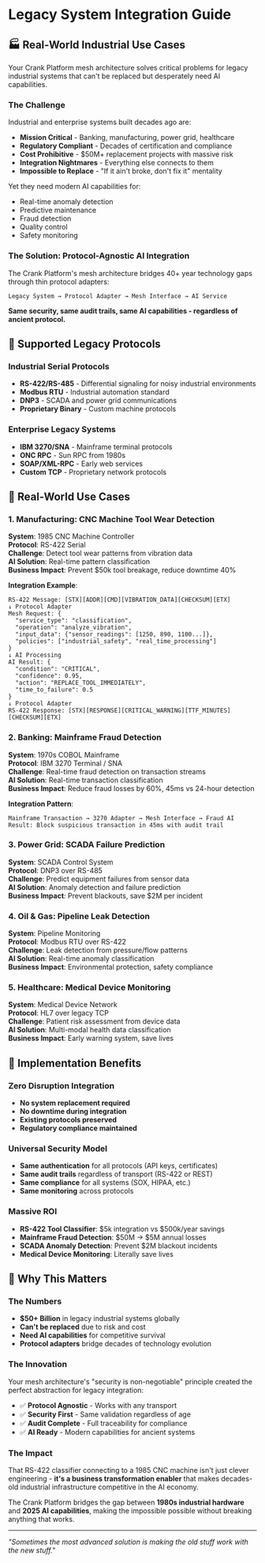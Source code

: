 # Legacy System Integration Guide

## 🏭 Real-World Industrial Use Cases

Your Crank Platform mesh architecture solves critical problems for legacy industrial systems that can't be replaced but desperately need AI capabilities.

### The Challenge

Industrial and enterprise systems built decades ago are:
- **Mission Critical** - Banking, manufacturing, power grid, healthcare
- **Regulatory Compliant** - Decades of certification and compliance
- **Cost Prohibitive** - $50M+ replacement projects with massive risk
- **Integration Nightmares** - Everything else connects to them
- **Impossible to Replace** - "If it ain't broke, don't fix it" mentality

Yet they need modern AI capabilities for:
- Real-time anomaly detection
- Predictive maintenance
- Fraud detection
- Quality control
- Safety monitoring

### The Solution: Protocol-Agnostic AI Integration

The Crank Platform's mesh architecture bridges 40+ year technology gaps through thin protocol adapters:

```
Legacy System → Protocol Adapter → Mesh Interface → AI Service
```

**Same security, same audit trails, same AI capabilities - regardless of ancient protocol.**

## 📡 Supported Legacy Protocols

### Industrial Serial Protocols
- **RS-422/RS-485** - Differential signaling for noisy industrial environments
- **Modbus RTU** - Industrial automation standard
- **DNP3** - SCADA and power grid communications
- **Proprietary Binary** - Custom machine protocols

### Enterprise Legacy Systems
- **IBM 3270/SNA** - Mainframe terminal protocols
- **ONC RPC** - Sun RPC from 1980s
- **SOAP/XML-RPC** - Early web services
- **Custom TCP** - Proprietary network protocols

## 🎯 Real-World Use Cases

### 1. Manufacturing: CNC Machine Tool Wear Detection
**System**: 1985 CNC Machine Controller  
**Protocol**: RS-422 Serial  
**Challenge**: Detect tool wear patterns from vibration data  
**AI Solution**: Real-time pattern classification  
**Business Impact**: Prevent $50k tool breakage, reduce downtime 40%

**Integration Example**:
```
RS-422 Message: [STX][ADDR][CMD][VIBRATION_DATA][CHECKSUM][ETX]
↓ Protocol Adapter
Mesh Request: {
  "service_type": "classification",
  "operation": "analyze_vibration", 
  "input_data": {"sensor_readings": [1250, 890, 1100...]},
  "policies": ["industrial_safety", "real_time_processing"]
}
↓ AI Processing
AI Result: {
  "condition": "CRITICAL",
  "confidence": 0.95,
  "action": "REPLACE_TOOL_IMMEDIATELY",
  "time_to_failure": 0.5
}
↓ Protocol Adapter  
RS-422 Response: [STX][RESPONSE][CRITICAL_WARNING][TTF_MINUTES][CHECKSUM][ETX]
```

### 2. Banking: Mainframe Fraud Detection
**System**: 1970s COBOL Mainframe  
**Protocol**: IBM 3270 Terminal / SNA  
**Challenge**: Real-time fraud detection on transaction streams  
**AI Solution**: Real-time transaction classification  
**Business Impact**: Reduce fraud losses by 60%, 45ms vs 24-hour detection

**Integration Pattern**:
```
Mainframe Transaction → 3270 Adapter → Mesh Interface → Fraud AI
Result: Block suspicious transaction in 45ms with audit trail
```

### 3. Power Grid: SCADA Failure Prediction
**System**: SCADA Control System  
**Protocol**: DNP3 over RS-485  
**Challenge**: Predict equipment failures from sensor data  
**AI Solution**: Anomaly detection and failure prediction  
**Business Impact**: Prevent blackouts, save $2M per incident

### 4. Oil & Gas: Pipeline Leak Detection
**System**: Pipeline Monitoring  
**Protocol**: Modbus RTU over RS-422  
**Challenge**: Leak detection from pressure/flow patterns  
**AI Solution**: Real-time anomaly classification  
**Business Impact**: Environmental protection, safety compliance

### 5. Healthcare: Medical Device Monitoring
**System**: Medical Device Network  
**Protocol**: HL7 over legacy TCP  
**Challenge**: Patient risk assessment from device data  
**AI Solution**: Multi-modal health data classification  
**Business Impact**: Early warning system, save lives

## 🔧 Implementation Benefits

### Zero Disruption Integration
- **No system replacement required**
- **No downtime during integration**
- **Existing protocols preserved**
- **Regulatory compliance maintained**

### Universal Security Model
- **Same authentication** for all protocols (API keys, certificates)
- **Same audit trails** regardless of transport (RS-422 or REST)
- **Same compliance** for all systems (SOX, HIPAA, etc.)
- **Same monitoring** across protocols

### Massive ROI
- **RS-422 Tool Classifier**: $5k integration vs $500k/year savings
- **Mainframe Fraud Detection**: $50M → $5M annual losses
- **SCADA Anomaly Detection**: Prevent $2M blackout incidents
- **Medical Device Monitoring**: Literally save lives

## 🚀 Why This Matters

### The Numbers
- **$50+ Billion** in legacy industrial systems globally
- **Can't be replaced** due to risk and cost
- **Need AI capabilities** for competitive survival
- **Protocol adapters** bridge decades of technology evolution

### The Innovation
Your mesh architecture's "security is non-negotiable" principle created the perfect abstraction for legacy integration:

- ✅ **Protocol Agnostic** - Works with any transport
- ✅ **Security First** - Same validation regardless of age
- ✅ **Audit Complete** - Full traceability for compliance
- ✅ **AI Ready** - Modern capabilities for ancient systems

### The Impact
That RS-422 classifier connecting to a 1985 CNC machine isn't just clever engineering - **it's a business transformation enabler** that makes decades-old industrial infrastructure competitive in the AI economy.

The Crank Platform bridges the gap between **1980s industrial hardware** and **2025 AI capabilities**, making the impossible possible without breaking anything that works.

---

*"Sometimes the most advanced solution is making the old stuff work with the new stuff."*